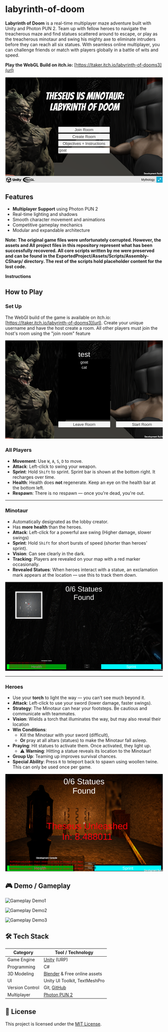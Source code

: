# labyrinth-of-doom

**Labyrinth of Doom** is a real-time multiplayer maze adventure built with Unity and Photon PUN 2. Team up with fellow heroes to navigate the treacherous  maze and find statues scattered around to escape, or play  as the treacherous  minotaur and swing his mighty axe to eliminate intruders before they can reach all six statues.
With seamless online multiplayer, you can challenge friends or match with players globally in a battle of wits and speed. 

**Play the WebGL Build on itch.io:** [https://ltaker.itch.io/labyrinth-of-dooms3](url)

![Gameplay Screenshot](Media/Menu.png)


## Features

-  **Multiplayer Support** using Photon PUN 2
-  Real-time lighting and shadows
-  Smooth character movement and animations
-  Competitive gameplay mechanics
-  Modular and expandable architecture

**Note: The original game files were unfortunately corrupted. However, the assets and All project files in this repository represent what has been successfully recovered.
All core scripts written by me were preserved and can be found in the ExportedProject/Assets/Scripts/Assembly-CSharp/ directory. The rest of the scripts hold placeholder content for the lost code.**

**Instructions**
## How to Play

### Set Up
The WebGl build of the game is available on itch.io: [https://ltaker.itch.io/labyrinth-of-dooms3](url). Create your unique username and have the host create a room. All other players must join  the host's room using the "join room" feature

![Gameplay Screenshot](Media/room-creation.png)


### All Players
- **Movement**: Use `W`, `A`, `S`, `D` to move.
- **Attack**: Left-click to swing your weapon.
- **Sprint**: Hold `Shift` to sprint. Sprint bar is shown at the bottom right. It recharges over time.
- **Health**: Health does **not** regenerate. Keep an eye on the health bar at the bottom left.
- **Respawn**: There is no respawn — once you're dead, you're out.

---

### Minotaur
- Automatically designated as the lobby creator.
- Has **more health** than the heroes.
- **Attack**: Left-click for a powerful axe swing  (Higher damage, slower swings)
- **Sprint**: Hold `Shift` for short bursts of speed (shorter than heroes' sprint).
- **Vision**: Can see clearly in the dark.
- **Tracking**: Players are revealed on your map with a red marker occasionally.
- **Revealed Statues**: When heroes interact with a statue, an exclamation mark appears at the location — use this to track them down.

![Gameplay Screenshot](Media/minotaur.png)

---

### Heroes
- Use your **torch** to light the way — you can’t see much beyond it.
- **Attack**: Left-click to use your sword (lower damage, faster swings).
- **Strategy**: The Minotaur can hear your footsteps. Be cautious and communicate with teammates.
- **Vision**:  Wields a torch that illuminates the way, but may also reveal their location
- **Win Conditions**:
  - Kill the Minotaur with your sword (difficult),
  - **Or** pray at all altars (statues) to make the Minotaur fall asleep.
- **Praying**: Hit statues to activate them. Once activated, they light up.
  - ⚠️ **Warning**: Hitting a statue reveals its location to the Minotaur!
- **Group Up**: Teaming up improves survival chances.
- **Special Ability**: Press `R` to teleport back to spawn using woollen twine. This can only be used once per game.

![Gameplay Screenshot](Media/Theseus-room.png)

## 🎮 Demo / Gameplay

![Gameplay Demo1](media/fighting.gif)

![Gameplay Demo2](media/fighting2.gif)

![Gameplay Demo3](media/statue.gif)


## 🛠️ Tech Stack

| Category         | Tool / Technology                |
|------------------|----------------------------------|
| Game Engine      | [Unity](https://unity.com/) (URP)|
| Programming      | C#                               |
| 3D Modeling      | [Blender](https://www.blender.org/) & Free online assets|
| UI               | Unity UI Toolkit, TextMeshPro    |
| Version Control  | Git, [GitHub](https://github.com)|
| Multiplayer      | [Photon PUN 2](https://www.photonengine.com/pun) |



## 📄 License

This project is licensed under the [MIT License](https://opensource.org/licenses/MIT).
